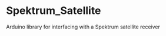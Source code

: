 Spektrum_Satellite
==================

Arduino library for interfacing with a Spektrum satellite receiver
